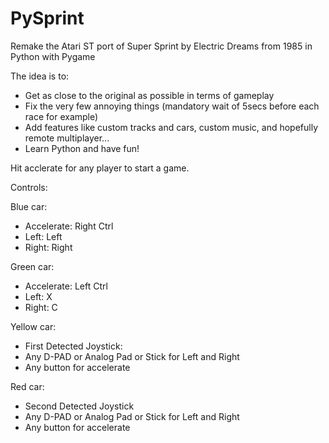 # PySprint
Remake the Atari ST port of Super Sprint by Electric Dreams from 1985 in Python with Pygame

The idea is to:
- Get as close to the original as possible in terms of gameplay
- Fix the very few annoying things (mandatory wait of 5secs before each race for example)
- Add features like custom tracks and cars, custom music, and hopefully remote multiplayer...
- Learn Python and have fun!

Hit acclerate for any player to start a game.

Controls:

Blue car: 
  - Accelerate: Right Ctrl
  - Left: Left
  - Right: Right

Green car: 
  - Accelerate: Left Ctrl
  - Left: X
  - Right: C

Yellow car:
  - First Detected Joystick:
  - Any D-PAD or Analog Pad or Stick for Left and Right
  - Any button for accelerate
  
Red car:
  - Second Detected Joystick
  - Any D-PAD or Analog Pad or Stick for Left and Right
  - Any button for accelerate
